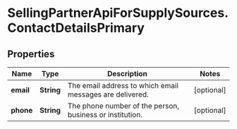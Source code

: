 # SellingPartnerApiForSupplySources.ContactDetailsPrimary

## Properties

Name | Type | Description | Notes
------------ | ------------- | ------------- | -------------
**email** | **String** | The email address to which email messages are delivered. | [optional] 
**phone** | **String** | The phone number of the person, business or institution. | [optional] 


